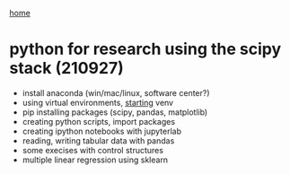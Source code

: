 [home](https://nils-holmberg.github.io/sfac-py/)

# python for research using the scipy stack (210927)

- install anaconda (win/mac/linux, software center?)
- using virtual environments, [starting](some.html) venv
- pip installing packages (scipy, pandas, matplotlib)
- creating python scripts, import packages
- creating ipython notebooks with jupyterlab
- reading, writing tabular data with pandas
- some execises with control structures
- multiple linear regression using sklearn





